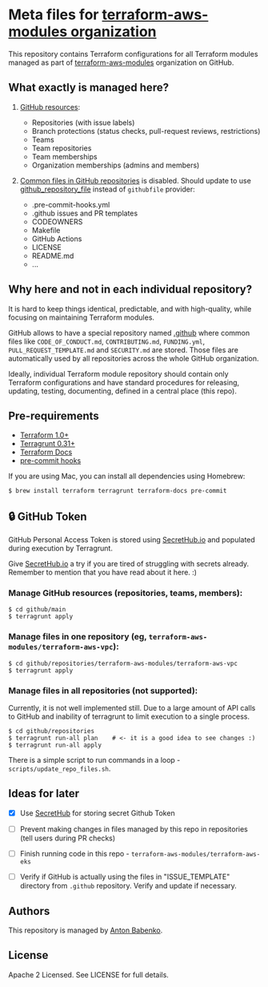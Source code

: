 # Meta files for [terraform-aws-modules organization](https://github.com/terraform-aws-modules)

This repository contains Terraform configurations for all Terraform modules managed as part of [terraform-aws-modules](https://github.com/terraform-aws-modules) organization on GitHub.


## What exactly is managed here?

1. [GitHub resources](https://github.com/terraform-aws-modules/meta/tree/master/github/main):
    - Repositories (with issue labels)
    - Branch protections (status checks, pull-request reviews, restrictions)
    - Teams
    - Team repositories
    - Team memberships
    - Organization memberships (admins and members)

2. [Common files in GitHub repositories](https://github.com/terraform-aws-modules/meta/tree/master/github/repositories) is disabled. Should update to use [github_repository_file](https://registry.terraform.io/providers/integrations/github/latest/docs/resources/repository_file) instead of `githubfile` provider:
    - .pre-commit-hooks.yml
    - .github issues and PR templates
    - CODEOWNERS
    - Makefile
    - GitHub Actions
    - LICENSE
    - README.md
    - ...


## Why here and not in each individual repository?

It is hard to keep things identical, predictable, and with high-quality, while focusing on maintaining Terraform modules.

GitHub allows to have a special repository named [.github](https://github.com/terraform-aws-modules/.github) where common files like `CODE_OF_CONDUCT.md`, `CONTRIBUTING.md`, `FUNDING.yml`, `PULL_REQUEST_TEMPLATE.md` and `SECURITY.md` are stored. Those files are automatically used by all repositories across the whole GitHub organization.

Ideally, individual Terraform module repository should contain only Terraform configurations and have standard procedures for releasing, updating, testing, documenting, defined in a central place (this repo).


## Pre-requirements

- [Terraform 1.0+](https://github.com/hashicorp/terraform)
- [Terragrunt 0.31+](https://terragrunt.gruntwork.io/)
- [Terraform Docs](https://github.com/terraform-docs/terraform-docs)
- [pre-commit hooks](http://pre-commit.com)

If you are using Mac, you can install all dependencies using Homebrew:

    $ brew install terraform terragrunt terraform-docs pre-commit


## 🔒 GitHub Token 

GitHub Personal Access Token is stored using [SecretHub.io](https://secrethub.io/) and populated during execution by Terragrunt.

Give [SecretHub.io](https://secrethub.io/) a try if you are tired of struggling with secrets already. Remember to mention that you have read about it here. :)


### Manage GitHub resources (repositories, teams, members):

    $ cd github/main
    $ terragrunt apply


### Manage files in one repository (eg, `terraform-aws-modules/terraform-aws-vpc`):

    $ cd github/repositories/terraform-aws-modules/terraform-aws-vpc
    $ terragrunt apply


### Manage files in all repositories (not supported):

Currently, it is not well implemented still. Due to a large amount of API calls to GitHub and inability of terragrunt to limit execution to a single process.
 
    $ cd github/repositories
    $ terragrunt run-all plan    # <- it is a good idea to see changes :)
    $ terragrunt run-all apply

There is a simple script to run commands in a loop - `scripts/update_repo_files.sh`.


## Ideas for later

- [x] Use [SecretHub](https://www.secrethub.io/) for storing secret Github Token
- [ ] Prevent making changes in files managed by this repo in repositories (tell users during PR checks)
- [ ] Finish running code in this repo - `terraform-aws-modules/terraform-aws-eks`
- [ ] Verify if GitHub is actually using the files in "ISSUE_TEMPLATE" directory from `.github` repository. Verify and update if necessary.


## Authors

This repository is managed by [Anton Babenko](https://github.com/antonbabenko).


## License

Apache 2 Licensed. See LICENSE for full details.
